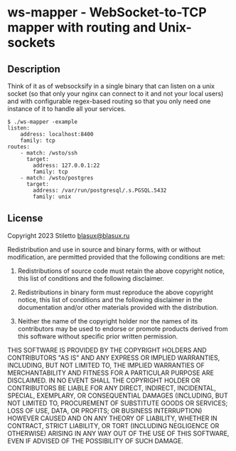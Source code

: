 # ws-mapper - WebSocket-to-TCP mapper with routing and Unix-sockets

## Description

Think of it as of websocksify in a single binary that can listen on a unix socket (so that only your nginx can connect to it and not your local users)
and with configurable regex-based routing so that you only need one instance of it to handle all your services.

```console
$ ./ws-mapper -example
listen:
    address: localhost:8400
    family: tcp
routes:
    - match: /wsto/ssh
      target:
        address: 127.0.0.1:22
        family: tcp
    - match: /wsto/postgres
      target:
        address: /var/run/postgresql/.s.PGSQL.5432
        family: unix
```

## License

Copyright 2023 Stiletto <blasux@blasux.ru>

Redistribution and use in source and binary forms, with or without modification, are permitted provided that the following conditions are met:

1. Redistributions of source code must retain the above copyright notice, this list of conditions and the following disclaimer.

2. Redistributions in binary form must reproduce the above copyright notice, this list of conditions and the following disclaimer in the documentation and/or other materials provided with the distribution.

3. Neither the name of the copyright holder nor the names of its contributors may be used to endorse or promote products derived from this software without specific prior written permission.

THIS SOFTWARE IS PROVIDED BY THE COPYRIGHT HOLDERS AND CONTRIBUTORS "AS IS" AND ANY EXPRESS OR IMPLIED WARRANTIES, INCLUDING, BUT NOT LIMITED TO, THE IMPLIED WARRANTIES OF MERCHANTABILITY AND FITNESS FOR A PARTICULAR PURPOSE ARE DISCLAIMED. IN NO EVENT SHALL THE COPYRIGHT HOLDER OR CONTRIBUTORS BE LIABLE FOR ANY DIRECT, INDIRECT, INCIDENTAL, SPECIAL, EXEMPLARY, OR CONSEQUENTIAL DAMAGES (INCLUDING, BUT NOT LIMITED TO, PROCUREMENT OF SUBSTITUTE GOODS OR SERVICES; LOSS OF USE, DATA, OR PROFITS; OR BUSINESS INTERRUPTION) HOWEVER CAUSED AND ON ANY THEORY OF LIABILITY, WHETHER IN CONTRACT, STRICT LIABILITY, OR TORT (INCLUDING NEGLIGENCE OR OTHERWISE) ARISING IN ANY WAY OUT OF THE USE OF THIS SOFTWARE, EVEN IF ADVISED OF THE POSSIBILITY OF SUCH DAMAGE.
